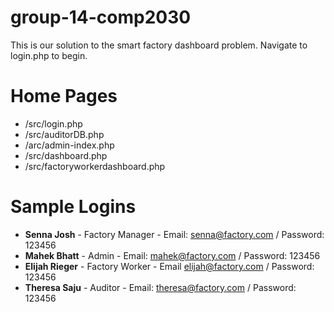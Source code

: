 # group-14-comp2030
This is our solution to the smart factory dashboard problem.
Navigate to login.php to begin.

# Home Pages
- /src/login.php
- /src/auditorDB.php
- /arc/admin-index.php
- /src/dashboard.php
- /src/factoryworkerdashboard.php

# Sample Logins
- **Senna Josh** - Factory Manager - Email: senna@factory.com / Password: 123456
- **Mahek Bhatt** - Admin - Email: mahek@factory.com / Password: 123456
- **Elijah Rieger** - Factory Worker - Email elijah@factory.com / Password: 123456
- **Theresa Saju** - Auditor - Email: theresa@factory.com / Password: 123456
